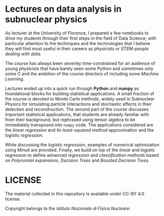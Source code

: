 # Lectures on data analysis in subnuclear physics
As lecturer at the University of Florence, I prepared a few notebooks to drive my students through their first steps in the field of Data Science, with particular attention to the techniques and the technologies that I believe they will find most useful in their careers as physicists or *STEM-people dealing with data*.

The course has always been severley time-constrained for an audience of young physicists that have barely seen some Python and sometimes only some C and the ambition of the course directors of including some *Machine Learning*.

Lectures ended up into a quick run through **Python** and **numpy** as foundational blocks for building statistical applications. A small fraction of the course is devoted to Monte Carlo methods, widely used in Subnuclear Physics for simulating particle interactions and stochastic effects in their detection and reconstruction. 
The second part of the course discusses important statistical applications, that students are already familiar with from their background, but rephrased using tensor algebra to be immediately transposed into `numpy` code. The applications considered are the *linear regression* and its *least-squared method* approximation and the *logistic regression*. 

While discussing the *logistic regression*, examples of numerical optimization using Minuit are provided.
Finally, we build on top of the *linear* and *logistic* regression to define advanced *regression* and *classification* methods based on *Polynomial expansions*, *Decision Trees* and *Boosted Decision Trees*.

# LICENSE
The material collected in this repository is available under CC-BY 4.0 license.

Copyright belongs to the *Istituto Nazionale di Fisica Nucleare*.
